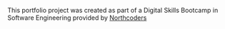 This portfolio project was created as part of a Digital Skills Bootcamp in Software Engineering provided by [Northcoders](https://northcoders.com/)

